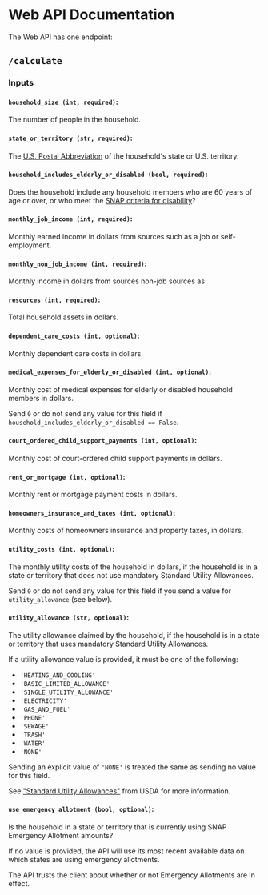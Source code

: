 # Web API Documentation

The Web API has one endpoint:

## `/calculate`

### Inputs

#### `household_size (int, required)`:

The number of people in the household.

#### `state_or_territory (str, required)`:

The [U.S. Postal Abbreviation](https://pe.usps.com/text/pub28/28apb.htm) of the household's state or U.S. territory.

#### `household_includes_elderly_or_disabled (bool, required)`:

Does the household include any household members who are 60 years of age or over, or who meet the [SNAP criteria for disability](https://www.fns.usda.gov/snap/eligibility/elderly-disabled-special-rules#Who%20is%20elderly?)?

#### `monthly_job_income (int, required)`:

Monthly earned income in dollars from sources such as a job or self-employment.

#### `monthly_non_job_income (int, required)`:

Monthly income in dollars from sources non-job sources as

#### `resources (int, required)`:

Total household assets in dollars.

#### `dependent_care_costs (int, optional)`:

Monthly dependent care costs in dollars.

#### `medical_expenses_for_elderly_or_disabled (int, optional)`:

Monthly cost of medical expenses for elderly or disabled household members in dollars.

Send `0` or do not send any value for this field if `household_includes_elderly_or_disabled == False`.

#### `court_ordered_child_support_payments (int, optional)`:

Monthly cost of court-ordered child support payments in dollars.

#### `rent_or_mortgage (int, optional)`:

Monthly rent or mortgage payment costs in dollars.

#### `homeowners_insurance_and_taxes (int, optional)`:

Monthly costs of homeowners insurance and property taxes, in dollars.

#### `utility_costs (int, optional)`:

The monthly utility costs of the household in dollars, if the household is in a state or territory that does not use mandatory Standard Utility Allowances.

Send `0` or do not send any value for this field if you send a value for `utility_allowance` (see below).

#### `utility_allowance (str, optional)`:

The utility allowance claimed by the household, if the household is in a state or territory that uses mandatory Standard Utility Allowances.

If a utility allowance value is provided, it must be one of the following:

* `'HEATING_AND_COOLING'`
* `'BASIC_LIMITED_ALLOWANCE'`
* `'SINGLE_UTILITY_ALLOWANCE'`
* `'ELECTRICITY'`
* `'GAS_AND_FUEL'`
* `'PHONE'`
* `'SEWAGE'`
* `'TRASH'`
* `'WATER'`
* `'NONE'`

Sending an explicit value of `'NONE'` is treated the same as sending no value for this field.

See ["Standard Utility Allowances"](https://www.fns.usda.gov/snap/eligibility/deduction/standard-utility-allowances) from USDA for more information.

#### `use_emergency_allotment (bool, optional)`:

Is the household in a state or territory that is currently using SNAP Emergency Allotment amounts?

If no value is provided, the API will use its most recent available data on which states are using emergency allotments.

The API trusts the client about whether or not Emergency Allotments are in effect.
